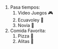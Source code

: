 1. Pasa tiempos:
   1. Video Juegos 🎮
   2. Ecuavoley 🏅
   3. Novia 🖤
2. Comida Favorita:
   1. Pizza 🍕
   2. Alitas 🐔
